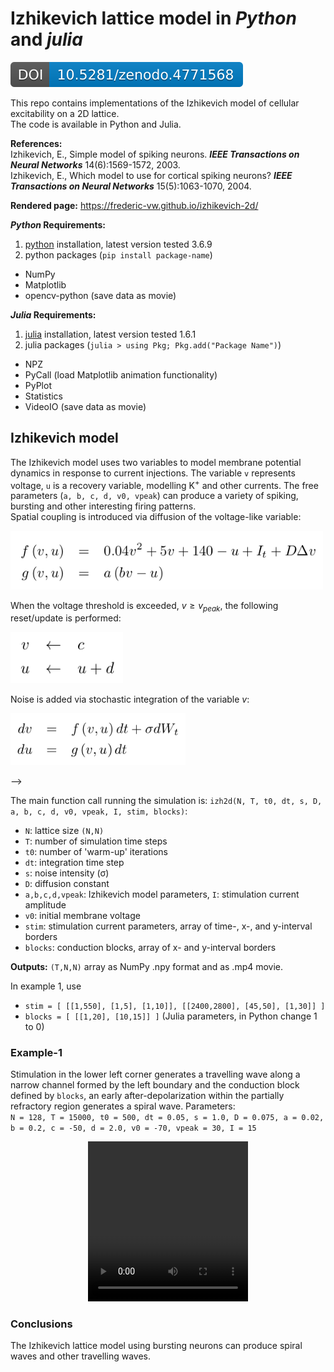 # Izhikevich lattice model in *Python* and *julia*

[![DOI](zenodo.4771568.svg)](https://zenodo.org/badge/latestdoi/368750161)

This repo contains implementations of the Izhikevich model of cellular excitability on a 2D lattice.  
The code is available in Python and Julia.  

**References:**  
Izhikevich, E., Simple model of spiking neurons. __*IEEE Transactions on Neural Networks*__ 14(6):1569-1572, 2003.  
Izhikevich, E., Which model to use for cortical spiking neurons? __*IEEE Transactions on Neural Networks*__ 15(5):1063-1070, 2004.

**Rendered page:** https://frederic-vw.github.io/izhikevich-2d/

**_Python_ Requirements:**
1. [python](https://www.python.org/) installation, latest version tested 3.6.9
2. python packages (`pip install package-name`)
  - NumPy
  - Matplotlib
  - opencv-python (save data as movie)

**_Julia_ Requirements:**
1. [julia](https://julialang.org/) installation, latest version tested 1.6.1
2. julia packages (`julia > using Pkg; Pkg.add("Package Name")`)
  - NPZ
  - PyCall (load Matplotlib animation functionality)
  - PyPlot
  - Statistics
  - VideoIO (save data as movie)

## Izhikevich model

The Izhikevich model uses two variables to model membrane potential dynamics in response to current injections. The variable `v` represents voltage, `u` is a recovery variable, modelling K<sup>+</sup> and other currents. The free parameters (`a, b, c, d, v0, vpeak`) can produce a variety of spiking, bursting and other interesting firing patterns.  
Spatial coupling is introduced via diffusion of the voltage-like variable:

<p align="left">
<img width="500" src="images/izh_equations.png">
</p>

When the voltage threshold is exceeded, $v \ge v_{peak}$, the following reset/update is performed:

<p align="left">
<img width="180" src="images/izh_update.png">
</p>

Noise is added via stochastic integration of the variable $v$:

<p align="left">
<img width="280" src="images/izh_integration.png">
</p>
-->

The main function call running the simulation is: `izh2d(N, T, t0, dt, s, D, a, b, c, d, v0, vpeak, I, stim, blocks)`:  
- `N`: lattice size `(N,N)`
- `T`: number of simulation time steps
- `t0`: number of 'warm-up' iterations
- `dt`: integration time step
- `s`: noise intensity (&sigma;)
- `D`: diffusion constant
- `a,b,c,d,vpeak`: Izhikevich model parameters, `I`: stimulation current amplitude
- `v0`: initial membrane voltage
- `stim`: stimulation current parameters, array of time-, x-, and y-interval borders
- `blocks`: conduction blocks, array of x- and y-interval borders

**Outputs:** `(T,N,N)` array as NumPy .npy format and as .mp4 movie.

In example 1, use
- `stim = [ [[1,550], [1,5], [1,10]], [[2400,2800], [45,50], [1,30]] ]`
- `blocks = [ [[1,20], [10,15]] ]`
(Julia parameters, in Python change 1 to 0)

### Example-1
Stimulation in the lower left corner generates a travelling wave along a narrow channel formed by the left boundary and the conduction block defined by `blocks`, an early after-depolarization within the partially refractory region generates a spiral wave.
Parameters:  
`N = 128, T = 15000, t0 = 500, dt = 0.05, s = 1.0, D = 0.075, a = 0.02, b = 0.2, c = -50, d = 2.0, v0 = -70, vpeak = 30, I = 15`

<p align="center">
<video src="videos/izh2d_I_15.0_s_1.00_D_0.075.webm" width="256" height="256" controls preload></video>
</p>

### Conclusions
The Izhikevich lattice model using bursting neurons can produce spiral waves and other travelling waves.
